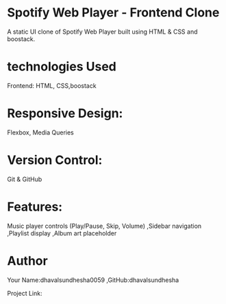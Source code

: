 # Spotify Web Player - Frontend Clone
A static UI clone of Spotify Web Player built using HTML & CSS and boostack. 

# technologies Used
Frontend: HTML, CSS,boostack

# Responsive Design:
 Flexbox, Media Queries

# Version Control: 
Git & GitHub

#  Features:
Music player controls (Play/Pause, Skip, Volume)
,Sidebar navigation
,Playlist display
,Album art placeholder

# Author
Your Name:dhavalsundhesha0059
,GitHub:dhavalsundhesha

Project Link: